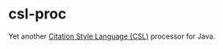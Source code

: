 csl-proc
========

Yet another [Citation Style Language (CSL)](http://citationstyles.org/) processor for Java.
